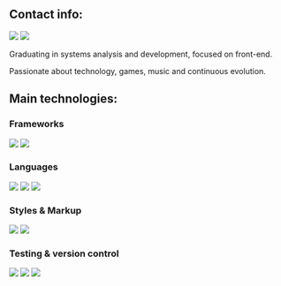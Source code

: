 ## Contact info: <br>
[<img src="https://img.shields.io/badge/LinkedIn-0077B5?style=for-the-badge&logo=linkedin&logoColor=white" />](https://www.linkedin.com/in/lucasalvesbarbosa) [<img src="https://img.shields.io/badge/Gmail-D14836?style=for-the-badge&logo=gmail&logoColor=white" />](mailto:lucasalves94@gmail.com)

Graduating in systems analysis and development, focused on front-end. 

Passionate about technology, games, music and continuous evolution.

## Main technologies:

### Frameworks
<img src="https://img.shields.io/badge/React-20232A?style=for-the-badge&logo=react&logoColor=61DAFB"> <img src="https://img.shields.io/badge/.NET-5C2D91?style=for-the-badge&logo=.net&logoColor=white">

### Languages
<img src="https://img.shields.io/badge/TypeScript-007ACC?style=for-the-badge&logo=typescript&logoColor=white">  <img src="https://img.shields.io/badge/JavaScript-323330?style=for-the-badge&logo=javascript&logoColor=F7DF1E">  <img src="https://img.shields.io/badge/c%23-%23239120.svg?style=for-the-badge&logo=c-sharp&logoColor=white"> 

### Styles & Markup

<img src="https://img.shields.io/badge/CSS3-1572B6?style=for-the-badge&logo=css3&logoColor=white">  <img src="https://img.shields.io/badge/HTML5-E34F26?style=for-the-badge&logo=html5&logoColor=white"> 

### Testing & version control
<img src="https://img.shields.io/badge/Cypress-17202C?style=for-the-badge&logo=cypress&logoColor=white"> <img src="https://img.shields.io/badge/GIT-E44C30?style=for-the-badge&logo=git&logoColor=white">  <img src="https://img.shields.io/badge/GitHub-100000?style=for-the-badge&logo=github&logoColor=white">  



<!---
lucasalvesb/lucasalvesb is a ✨ special ✨ repository because its `README.md` (this file) appears on your GitHub profile.
You can click the Preview link to take a look at your changes.
--->
